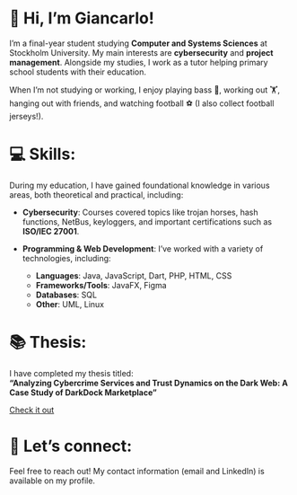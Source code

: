 # 👋 Hi, I’m Giancarlo!
I’m a final-year student studying **Computer and Systems Sciences** at Stockholm University. My main interests are **cybersecurity** and **project management**. Alongside my studies, I work as a tutor helping primary school students with their education. 

When I’m not studying or working, I enjoy playing bass 🎸, working out 🏋️, hanging out with friends, and watching football ⚽ (I also collect football jerseys!).

# 💻 Skills:

During my education, I have gained foundational knowledge in various areas, both theoretical and practical, including:

- **Cybersecurity**: Courses covered topics like trojan horses, hash functions, NetBus, keyloggers, and important certifications such as **ISO/IEC 27001**.
  
- **Programming & Web Development**: I’ve worked with a variety of technologies, including:
  - **Languages**: Java, JavaScript, Dart, PHP, HTML, CSS
  - **Frameworks/Tools**: JavaFX, Figma
  - **Databases**: SQL
  - **Other**: UML, Linux

# 📚 Thesis:

I have completed my thesis titled:  
**“Analyzing Cybercrime Services and Trust Dynamics on the Dark Web: A Case Study of DarkDock Marketplace”**

[Check it out](https://www.diva-portal.org/smash/record.jsf?aq2=%5B%5B%5D%5D&c=1&af=%5B%5D&searchType=UNDERGRADUATE&sortOrder2=title_sort_asc&language=en&pid=diva2%3A1902693&aq=%5B%5B%7B%22freeText%22%3A%22joel+hägvall%22%7D%5D%5D&sf=all&aqe=%5B%5D&sortOrder=author_sort_asc&onlyFullText=false&noOfRows=50&dswid=8239)

# 🤝 Let’s connect:

Feel free to reach out! My contact information (email and LinkedIn) is available on my profile.
